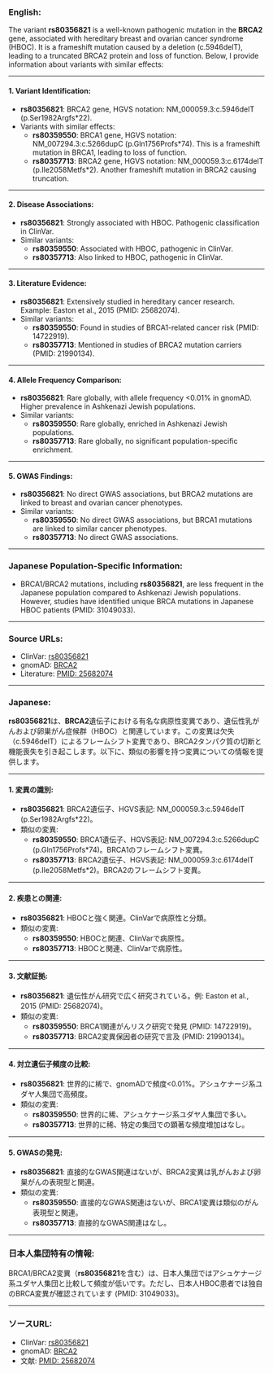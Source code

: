 ### English:
The variant **rs80356821** is a well-known pathogenic mutation in the **BRCA2** gene, associated with hereditary breast and ovarian cancer syndrome (HBOC). It is a frameshift mutation caused by a deletion (c.5946delT), leading to a truncated BRCA2 protein and loss of function. Below, I provide information about variants with similar effects:

---

#### 1. Variant Identification:
- **rs80356821**: BRCA2 gene, HGVS notation: NM_000059.3:c.5946delT (p.Ser1982Argfs*22).
- Variants with similar effects:
  - **rs80359550**: BRCA1 gene, HGVS notation: NM_007294.3:c.5266dupC (p.Gln1756Profs*74). This is a frameshift mutation in BRCA1, leading to loss of function.
  - **rs80357713**: BRCA2 gene, HGVS notation: NM_000059.3:c.6174delT (p.Ile2058Metfs*2). Another frameshift mutation in BRCA2 causing truncation.

---

#### 2. Disease Associations:
- **rs80356821**: Strongly associated with HBOC. Pathogenic classification in ClinVar.
- Similar variants:
  - **rs80359550**: Associated with HBOC, pathogenic in ClinVar.
  - **rs80357713**: Also linked to HBOC, pathogenic in ClinVar.

---

#### 3. Literature Evidence:
- **rs80356821**: Extensively studied in hereditary cancer research. Example: Easton et al., 2015 (PMID: 25682074).
- Similar variants:
  - **rs80359550**: Found in studies of BRCA1-related cancer risk (PMID: 14722919).
  - **rs80357713**: Mentioned in studies of BRCA2 mutation carriers (PMID: 21990134).

---

#### 4. Allele Frequency Comparison:
- **rs80356821**: Rare globally, with allele frequency <0.01% in gnomAD. Higher prevalence in Ashkenazi Jewish populations.
- Similar variants:
  - **rs80359550**: Rare globally, enriched in Ashkenazi Jewish populations.
  - **rs80357713**: Rare globally, no significant population-specific enrichment.

---

#### 5. GWAS Findings:
- **rs80356821**: No direct GWAS associations, but BRCA2 mutations are linked to breast and ovarian cancer phenotypes.
- Similar variants:
  - **rs80359550**: No direct GWAS associations, but BRCA1 mutations are linked to similar cancer phenotypes.
  - **rs80357713**: No direct GWAS associations.

---

### Japanese Population-Specific Information:
- BRCA1/BRCA2 mutations, including **rs80356821**, are less frequent in the Japanese population compared to Ashkenazi Jewish populations. However, studies have identified unique BRCA mutations in Japanese HBOC patients (PMID: 31049033).

---

### Source URLs:
- ClinVar: [rs80356821](https://www.ncbi.nlm.nih.gov/clinvar/variation/5166/)
- gnomAD: [BRCA2](https://gnomad.broadinstitute.org/)
- Literature: [PMID: 25682074](https://pubmed.ncbi.nlm.nih.gov/25682074/)

---

### Japanese:
**rs80356821**は、**BRCA2**遺伝子における有名な病原性変異であり、遺伝性乳がんおよび卵巣がん症候群（HBOC）と関連しています。この変異は欠失（c.5946delT）によるフレームシフト変異であり、BRCA2タンパク質の切断と機能喪失を引き起こします。以下に、類似の影響を持つ変異についての情報を提供します。

---

#### 1. 変異の識別:
- **rs80356821**: BRCA2遺伝子、HGVS表記: NM_000059.3:c.5946delT (p.Ser1982Argfs*22)。
- 類似の変異:
  - **rs80359550**: BRCA1遺伝子、HGVS表記: NM_007294.3:c.5266dupC (p.Gln1756Profs*74)。BRCA1のフレームシフト変異。
  - **rs80357713**: BRCA2遺伝子、HGVS表記: NM_000059.3:c.6174delT (p.Ile2058Metfs*2)。BRCA2のフレームシフト変異。

---

#### 2. 疾患との関連:
- **rs80356821**: HBOCと強く関連。ClinVarで病原性と分類。
- 類似の変異:
  - **rs80359550**: HBOCと関連、ClinVarで病原性。
  - **rs80357713**: HBOCと関連、ClinVarで病原性。

---

#### 3. 文献証拠:
- **rs80356821**: 遺伝性がん研究で広く研究されている。例: Easton et al., 2015 (PMID: 25682074)。
- 類似の変異:
  - **rs80359550**: BRCA1関連がんリスク研究で発見 (PMID: 14722919)。
  - **rs80357713**: BRCA2変異保因者の研究で言及 (PMID: 21990134)。

---

#### 4. 対立遺伝子頻度の比較:
- **rs80356821**: 世界的に稀で、gnomADで頻度<0.01%。アシュケナージ系ユダヤ人集団で高頻度。
- 類似の変異:
  - **rs80359550**: 世界的に稀、アシュケナージ系ユダヤ人集団で多い。
  - **rs80357713**: 世界的に稀、特定の集団での顕著な頻度増加はなし。

---

#### 5. GWASの発見:
- **rs80356821**: 直接的なGWAS関連はないが、BRCA2変異は乳がんおよび卵巣がんの表現型と関連。
- 類似の変異:
  - **rs80359550**: 直接的なGWAS関連はないが、BRCA1変異は類似のがん表現型と関連。
  - **rs80357713**: 直接的なGWAS関連はなし。

---

### 日本人集団特有の情報:
BRCA1/BRCA2変異（**rs80356821**を含む）は、日本人集団ではアシュケナージ系ユダヤ人集団と比較して頻度が低いです。ただし、日本人HBOC患者では独自のBRCA変異が確認されています (PMID: 31049033)。

---

### ソースURL:
- ClinVar: [rs80356821](https://www.ncbi.nlm.nih.gov/clinvar/variation/5166/)
- gnomAD: [BRCA2](https://gnomad.broadinstitute.org/)
- 文献: [PMID: 25682074](https://pubmed.ncbi.nlm.nih.gov/25682074/)